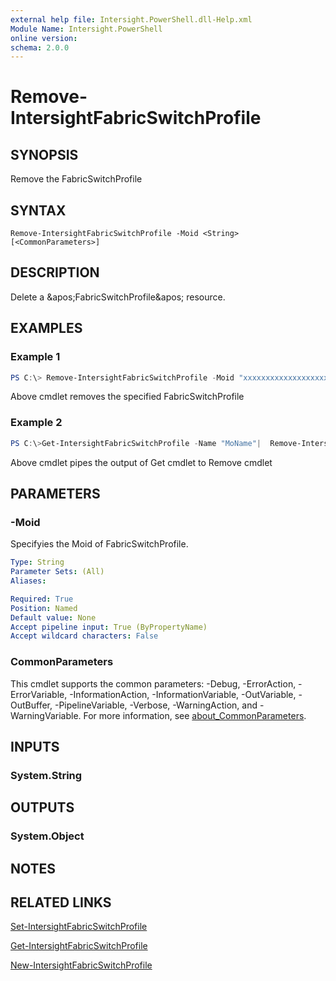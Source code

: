 ```yaml
---
external help file: Intersight.PowerShell.dll-Help.xml
Module Name: Intersight.PowerShell
online version:
schema: 2.0.0
---
```


# Remove-IntersightFabricSwitchProfile

## SYNOPSIS
Remove the FabricSwitchProfile

## SYNTAX

```
Remove-IntersightFabricSwitchProfile -Moid <String> [<CommonParameters>]
```

## DESCRIPTION
Delete a &amp;apos;FabricSwitchProfile&amp;apos; resource.

## EXAMPLES

### Example 1
```powershell
PS C:\> Remove-IntersightFabricSwitchProfile -Moid "xxxxxxxxxxxxxxxxxxxxxxxxxxx"
```
Above cmdlet removes the specified FabricSwitchProfile 

### Example 2
```powershell
PS C:\>Get-IntersightFabricSwitchProfile -Name "MoName"|  Remove-IntersightFabricSwitchProfile
```
Above cmdlet pipes the output of Get cmdlet to Remove cmdlet

## PARAMETERS

### -Moid
Specifyies the Moid of FabricSwitchProfile.

```yaml
Type: String
Parameter Sets: (All)
Aliases:

Required: True
Position: Named
Default value: None
Accept pipeline input: True (ByPropertyName)
Accept wildcard characters: False
```

### CommonParameters
This cmdlet supports the common parameters: -Debug, -ErrorAction, -ErrorVariable, -InformationAction, -InformationVariable, -OutVariable, -OutBuffer, -PipelineVariable, -Verbose, -WarningAction, and -WarningVariable. For more information, see [about_CommonParameters](http://go.microsoft.com/fwlink/?LinkID=113216).

## INPUTS

### System.String

## OUTPUTS

### System.Object
## NOTES

## RELATED LINKS

[Set-IntersightFabricSwitchProfile](./Set-IntersightFabricSwitchProfile.md)

[Get-IntersightFabricSwitchProfile](./Get-IntersightFabricSwitchProfile.md)

[New-IntersightFabricSwitchProfile](./New-IntersightFabricSwitchProfile.md)

